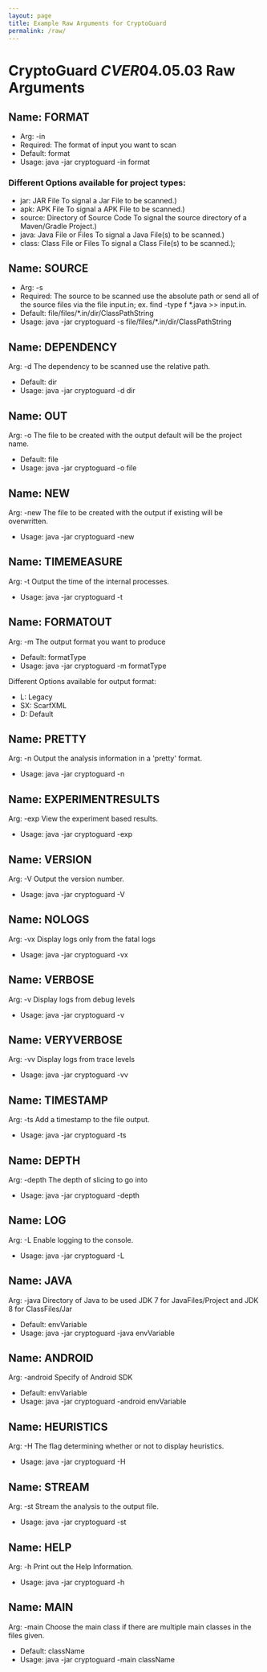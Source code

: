 ```yaml
---
layout: page
title: Example Raw Arguments for CryptoGuard
permalink: /raw/
---
```


# CryptoGuard $CVER 04.05.03$ Raw Arguments

## Name: FORMAT
* Arg: -in
* Required: The format of input you want to scan
* Default: format
* Usage: java -jar cryptoguard -in format

### Different Options available for project types:
* jar: JAR File To signal a Jar File to be scanned.)
* apk: APK File To signal a APK File to be scanned.)
* source: Directory of Source Code To signal the source directory of a Maven/Gradle Project.)
* java: Java File or Files To signal a Java File(s) to be scanned.)
* class: Class File or Files To signal a Class File(s) to be scanned.);

## Name: SOURCE
* Arg: -s
* Required: The source to be scanned use the absolute path or send all of the source files via the file input.in; ex. find -type f *.java >> input.in.
* Default: file/files/*.in/dir/ClassPathString
* Usage: java -jar cryptoguard -s file/files/*.in/dir/ClassPathString

## Name: DEPENDENCY
Arg: -d
The dependency to be scanned use the relative path.
* Default: dir
* Usage: java -jar cryptoguard -d dir

## Name: OUT
Arg: -o
The file to be created with the output default will be the project name.
* Default: file
* Usage: java -jar cryptoguard -o file

## Name: NEW
Arg: -new
The file to be created with the output if existing will be overwritten.
* Usage: java -jar cryptoguard -new

## Name: TIMEMEASURE
Arg: -t
Output the time of the internal processes.
* Usage: java -jar cryptoguard -t

## Name: FORMATOUT
Arg: -m
The output format you want to produce
* Default: formatType
* Usage: java -jar cryptoguard -m formatType

Different Options available for output format:
* L: Legacy
* SX: ScarfXML
* D: Default

## Name: PRETTY
Arg: -n
Output the analysis information in a 'pretty' format.
* Usage: java -jar cryptoguard -n

## Name: EXPERIMENTRESULTS
Arg: -exp
View the experiment based results.
* Usage: java -jar cryptoguard -exp

## Name: VERSION
Arg: -V
Output the version number.
* Usage: java -jar cryptoguard -V

## Name: NOLOGS
Arg: -vx
Display logs only from the fatal logs
* Usage: java -jar cryptoguard -vx

## Name: VERBOSE
Arg: -v
Display logs from debug levels
* Usage: java -jar cryptoguard -v

## Name: VERYVERBOSE
Arg: -vv
Display logs from trace levels
* Usage: java -jar cryptoguard -vv

## Name: TIMESTAMP
Arg: -ts
Add a timestamp to the file output.
* Usage: java -jar cryptoguard -ts

## Name: DEPTH
Arg: -depth
The depth of slicing to go into
* Usage: java -jar cryptoguard -depth

## Name: LOG
Arg: -L
Enable logging to the console.
* Usage: java -jar cryptoguard -L

## Name: JAVA
Arg: -java
Directory of Java to be used JDK 7 for JavaFiles/Project and JDK 8 for ClassFiles/Jar
* Default: envVariable
* Usage: java -jar cryptoguard -java envVariable

## Name: ANDROID
Arg: -android
Specify of Android SDK
* Default: envVariable
* Usage: java -jar cryptoguard -android envVariable

## Name: HEURISTICS
Arg: -H
The flag determining whether or not to display heuristics.
* Usage: java -jar cryptoguard -H

## Name: STREAM
Arg: -st
Stream the analysis to the output file.
* Usage: java -jar cryptoguard -st

## Name: HELP
Arg: -h
Print out the Help Information.
* Usage: java -jar cryptoguard -h

## Name: MAIN
Arg: -main
Choose the main class if there are multiple main classes in the files given.
* Default: className
* Usage: java -jar cryptoguard -main className